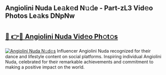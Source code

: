 ## Angiolini Nuda Le𝚊k𝚎d N𝚞𝚍e - Part-zL3 Vid𝚎o Photos Le𝚊ks DNpNw

# <h2><a href="http://fbdrzum.evod.top/?m=Angiolini+Nuda">🔗 👉🔴 Angiolini Nuda Vid𝚎o Ph𝚘t𝚘s</a></h2>

[![Angiolini Nuda N𝚞d𝚎s](https://i.imgur.com/8V9OHl7.gif)](http://fbdrzum.evod.top/?m=Angiolini+Nuda)
Influencer Angiolini Nuda recognized for their dance and lifestyle content on social platforms. Inspiring individual Angiolini Nuda, celebrated for their remarkable achievements and commitment to making a positive impact on the world. 
